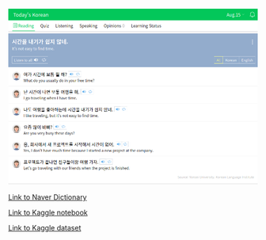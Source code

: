 ![Conversation of the Day](naver-conversationoftheday-20200815-cropped.png)

[Link to Naver Dictionary](https://learn.dict.naver.com/conversation#/korean-en)

[Link to Kaggle notebook](https://www.kaggle.com/rareloto/beginner-web-scraping-naver-dictionary)

[Link to Kaggle dataset](https://www.kaggle.com/rareloto/naver-dictionary-conversation-of-the-day)
